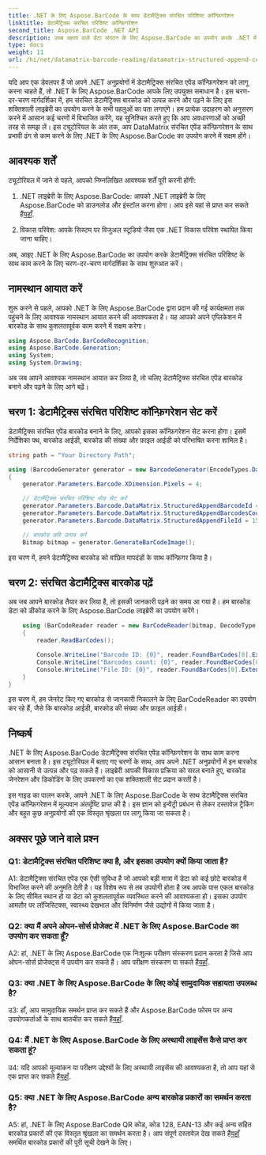 ```yaml
---
title: .NET के लिए Aspose.BarCode के साथ डेटामैट्रिक्स संरचित परिशिष्ट कॉन्फ़िगरेशन
linktitle: डेटामैट्रिक्स संरचित परिशिष्ट कॉन्फ़िगरेशन
second_title: Aspose.BarCode .NET API
description: उच्च दक्षता वाले डेटा संगठन के लिए Aspose.BarCode का उपयोग करके .NET में DataMatrix संरचित एपेंड कॉन्फ़िगरेशन बनाने और पढ़ने का तरीका जानें।
type: docs
weight: 11
url: /hi/net/datamatrix-barcode-reading/datamatrix-structured-append-configuration/
---
```

यदि आप एक डेवलपर हैं जो अपने .NET अनुप्रयोगों में डेटामैट्रिक्स संरचित एपेंड कॉन्फ़िगरेशन को लागू करना चाहते हैं, तो .NET के लिए Aspose.BarCode आपके लिए उपयुक्त समाधान है। इस चरण-दर-चरण मार्गदर्शिका में, हम संरचित डेटामैट्रिक्स बारकोड को उत्पन्न करने और पढ़ने के लिए इस शक्तिशाली लाइब्रेरी का उपयोग करने के सभी पहलुओं का पता लगाएंगे। हम प्रत्येक उदाहरण को अनुसरण करने में आसान कई चरणों में विभाजित करेंगे, यह सुनिश्चित करते हुए कि आप अवधारणाओं को अच्छी तरह से समझ लें। इस ट्यूटोरियल के अंत तक, आप DataMatrix संरचित एपेंड कॉन्फ़िगरेशन के साथ प्रभावी ढंग से काम करने के लिए .NET के लिए Aspose.BarCode का उपयोग करने में सक्षम होंगे।

## आवश्यक शर्तें

ट्यूटोरियल में जाने से पहले, आपको निम्नलिखित आवश्यक शर्तें पूरी करनी होंगी:

1.  .NET लाइब्रेरी के लिए Aspose.BarCode: आपको .NET लाइब्रेरी के लिए Aspose.BarCode को डाउनलोड और इंस्टॉल करना होगा। आप इसे यहां से प्राप्त कर सकते हैं[यहाँ](https://releases.aspose.com/barcode/net/).

2. विकास परिवेश: आपके सिस्टम पर विजुअल स्टूडियो जैसा एक .NET विकास परिवेश स्थापित किया जाना चाहिए।

अब, आइए .NET के लिए Aspose.BarCode का उपयोग करके डेटामैट्रिक्स संरचित परिशिष्ट के साथ काम करने के लिए चरण-दर-चरण मार्गदर्शिका के साथ शुरुआत करें।

## नामस्थान आयात करें

शुरू करने से पहले, आपको .NET के लिए Aspose.BarCode द्वारा प्रदान की गई कार्यक्षमता तक पहुंचने के लिए आवश्यक नामस्थान आयात करने की आवश्यकता है। यह आपको अपने एप्लिकेशन में बारकोड के साथ कुशलतापूर्वक काम करने में सक्षम करेगा।

```csharp
using Aspose.BarCode.BarCodeRecognition;
using Aspose.BarCode.Generation;
using System;
using System.Drawing;
```

अब जब आपने आवश्यक नामस्थान आयात कर लिया है, तो चलिए डेटामैट्रिक्स संरचित एपेंड बारकोड बनाने और पढ़ने के लिए आगे बढ़ें।


## चरण 1: डेटामैट्रिक्स संरचित परिशिष्ट कॉन्फ़िगरेशन सेट करें

डेटामैट्रिक्स संरचित एपेंड बारकोड बनाने के लिए, आपको इसका कॉन्फ़िगरेशन सेट करना होगा। इसमें निर्देशिका पथ, बारकोड आईडी, बारकोड की संख्या और फ़ाइल आईडी को परिभाषित करना शामिल है।

```csharp
string path = "Your Directory Path";

using (BarcodeGenerator generator = new BarcodeGenerator(EncodeTypes.DataMatrix, "Aspose"))
{
    generator.Parameters.Barcode.XDimension.Pixels = 4;

    // डेटामैट्रिक्स संरचित परिशिष्ट मोड सेट करें
    generator.Parameters.Barcode.DataMatrix.StructuredAppendBarcodeId = 3;
    generator.Parameters.Barcode.DataMatrix.StructuredAppendBarcodesCount = 5;
    generator.Parameters.Barcode.DataMatrix.StructuredAppendFileId = 150;

    // बारकोड छवि उत्पन्न करें
    Bitmap bitmap = generator.GenerateBarCodeImage();
```

इस चरण में, हमने डेटामैट्रिक्स बारकोड को वांछित मापदंडों के साथ कॉन्फ़िगर किया है।

## चरण 2: संरचित डेटामैट्रिक्स बारकोड पढ़ें

अब जब आपने बारकोड तैयार कर लिया है, तो इसकी जानकारी पढ़ने का समय आ गया है। हम बारकोड डेटा को डीकोड करने के लिए Aspose.BarCode लाइब्रेरी का उपयोग करेंगे।

```csharp
    using (BarCodeReader reader = new BarCodeReader(bitmap, DecodeType.DataMatrix))
    {
        reader.ReadBarCodes();

        Console.WriteLine("Barcode ID: {0}", reader.FoundBarCodes[0].Extended.DataMatrix.StructuredAppendBarcodeId);
        Console.WriteLine("Barcodes count: {0}", reader.FoundBarCodes[0].Extended.DataMatrix.StructuredAppendBarcodesCount);
        Console.WriteLine("File ID: {0}", reader.FoundBarCodes[0].Extended.DataMatrix.StructuredAppendFileId);
    }
}
```

इस चरण में, हम जेनरेट किए गए बारकोड से जानकारी निकालने के लिए BarCodeReader का उपयोग कर रहे हैं, जैसे कि बारकोड आईडी, बारकोड की संख्या और फ़ाइल आईडी।

## निष्कर्ष

.NET के लिए Aspose.BarCode डेटामैट्रिक्स संरचित एपेंड कॉन्फ़िगरेशन के साथ काम करना आसान बनाता है। इस ट्यूटोरियल में बताए गए चरणों के साथ, आप अपने .NET अनुप्रयोगों में इन बारकोड को आसानी से उत्पन्न और पढ़ सकते हैं। लाइब्रेरी आपकी विकास प्रक्रिया को सरल बनाते हुए, बारकोड जेनरेशन और डिकोडिंग के लिए उपकरणों का एक शक्तिशाली सेट प्रदान करती है।

इस गाइड का पालन करके, आपने .NET के लिए Aspose.BarCode के साथ डेटामैट्रिक्स संरचित एपेंड कॉन्फ़िगरेशन में मूल्यवान अंतर्दृष्टि प्राप्त की है। इस ज्ञान को इन्वेंट्री प्रबंधन से लेकर दस्तावेज़ ट्रैकिंग और बहुत कुछ अनुप्रयोगों की एक विस्तृत श्रृंखला पर लागू किया जा सकता है।

## अक्सर पूछे जाने वाले प्रश्न

### Q1: डेटामैट्रिक्स संरचित परिशिष्ट क्या है, और इसका उपयोग क्यों किया जाता है?

A1: डेटामैट्रिक्स संरचित एपेंड एक ऐसी सुविधा है जो आपको बड़ी मात्रा में डेटा को कई छोटे बारकोड में विभाजित करने की अनुमति देती है। यह विशेष रूप से तब उपयोगी होता है जब आपके पास एकल बारकोड के लिए सीमित स्थान हो या डेटा को कुशलतापूर्वक व्यवस्थित करने की आवश्यकता हो। इसका उपयोग आमतौर पर लॉजिस्टिक्स, स्वास्थ्य देखभाल और विनिर्माण जैसे उद्योगों में किया जाता है।

### Q2: क्या मैं अपने ओपन-सोर्स प्रोजेक्ट में .NET के लिए Aspose.BarCode का उपयोग कर सकता हूँ?

 A2: हां, .NET के लिए Aspose.BarCode एक निःशुल्क परीक्षण संस्करण प्रदान करता है जिसे आप ओपन-सोर्स प्रोजेक्ट्स में उपयोग कर सकते हैं। आप परीक्षण संस्करण पा सकते हैं[यहाँ](https://releases.aspose.com/).

### Q3: क्या .NET के लिए Aspose.BarCode के लिए कोई सामुदायिक सहायता उपलब्ध है?

 उ3: हाँ, आप सामुदायिक समर्थन प्राप्त कर सकते हैं और Aspose.BarCode फोरम पर अन्य उपयोगकर्ताओं के साथ बातचीत कर सकते हैं[यहाँ](https://forum.aspose.com/c/barcode/13).

### Q4: मैं .NET के लिए Aspose.BarCode के लिए अस्थायी लाइसेंस कैसे प्राप्त कर सकता हूं?

 उ4: यदि आपको मूल्यांकन या परीक्षण उद्देश्यों के लिए अस्थायी लाइसेंस की आवश्यकता है, तो आप यहां से एक प्राप्त कर सकते हैं[यहाँ](https://purchase.aspose.com/temporary-license/).

### Q5: क्या .NET के लिए Aspose.BarCode अन्य बारकोड प्रकारों का समर्थन करता है?

 A5: हां, .NET के लिए Aspose.BarCode QR कोड, कोड 128, EAN-13 और कई अन्य सहित बारकोड प्रकारों की एक विस्तृत श्रृंखला का समर्थन करता है। आप संपूर्ण दस्तावेज़ देख सकते हैं[यहाँ](https://reference.aspose.com/barcode/net/) समर्थित बारकोड प्रकारों की पूरी सूची देखने के लिए।